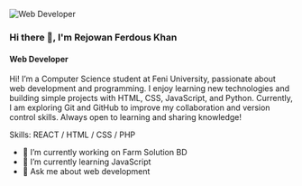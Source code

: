 
![Web Developer]([https://media.licdn.com/dms/image/v2/D4D16AQG9MxG9oFiDBg/profile-displaybackgroundimage-shrink_350_1400/B4DZe6i6E.GUAg-/0/1751181410391?e=1761177600&v=beta&t=6i1UF4bwd-XL1v6pG1XPyXM4SsgI8tCHxLOX-nsPKZA](https://www.linkedin.com/in/rejowan-ferdous-khan/overlay/background-image/))

### Hi there 👋, I'm Rejowan Ferdous Khan
#### Web Developer


Hi! I’m a Computer Science student at Feni University, passionate about web development and programming. I enjoy learning new technologies and building simple projects with HTML, CSS, JavaScript, and Python. Currently, I am exploring Git and GitHub to improve my collaboration and version control skills. Always open to learning and sharing knowledge!

Skills: REACT / HTML / CSS / PHP

- 🔭 I’m currently working on Farm Solution BD 
- 🌱 I’m currently learning JavaScript  
- 💬 Ask me about web development 


